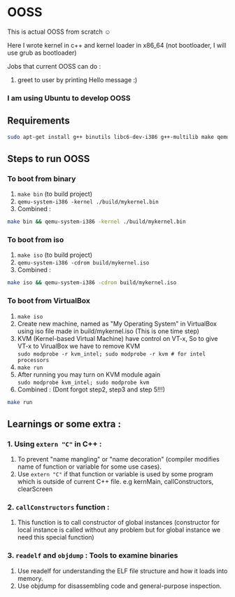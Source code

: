 # OOSS
This is actual OOSS from scratch ☺️

Here I wrote kernel in c++ and kernel loader in x86_64 (not bootloader, I will use grub as bootloader)

Jobs that current OOSS can do :
1. greet to user by printing Hello message :)

### I am using Ubuntu to develop OOSS
## Requirements 
```bash
sudo apt-get install g++ binutils libc6-dev-i386 g++-multilib make qemu-system-x86 mtools xorriso grub-pc-bin
``` 

## Steps to run OOSS
### To boot from binary
1. ```make bin``` (to build project)
2. ```qemu-system-i386 -kernel ./build/mykernel.bin ```
3. Combined :
```bash
make bin && qemu-system-i386 -kernel ./build/mykernel.bin
```
### To boot from iso
1. ```make iso``` (to build project)
2. ```qemu-system-i386 -cdrom build/mykernel.iso```
3. Combined :
```bash
make iso && qemu-system-i386 -cdrom build/mykernel.iso
```
### To boot from VirtualBox
1. ```make iso```
2. Create new machine, named as "My Operating System" in VirtualBox using iso file made in build/mykernel.iso (This is one time step)
3. KVM (Kernel-based Virtual Machine) have control on VT-x, So to give VT-x to VirualBox we have to remove KVM <br>
    ```sudo modprobe -r kvm_intel; sudo modprobe -r kvm # for intel processors```
4. ```make run```
5. After running you may turn on KVM module again <br>
    ```sudo modprobe kvm_intel; sudo modprobe kvm```
6. Combined : (Dont forgot step2, step3 and step 5!!!)
```bash
make run
```


## Learnings or some extra :
### 1. Using ```extern "C"``` in C++ :
1. To prevent "name mangling" or "name decoration" (compiler modifies name of function or variable for some use cases).
2. Use ```extern "C"``` if that function or variable is used by some program which is outside of current C++ file. e.g kernMain, callConstructors, clearScreen
### 2. ```callConstructors``` function :
1. This function is to call constructor of global instances (constructor for local instance is called without any problem but for global instance we need this special function)
### 3.  ```readelf``` and ```objdump``` : Tools to examine binaries
1. Use readelf for understanding the ELF file structure and how it loads into memory. 
2. Use objdump for disassembling code and general-purpose inspection.
    
